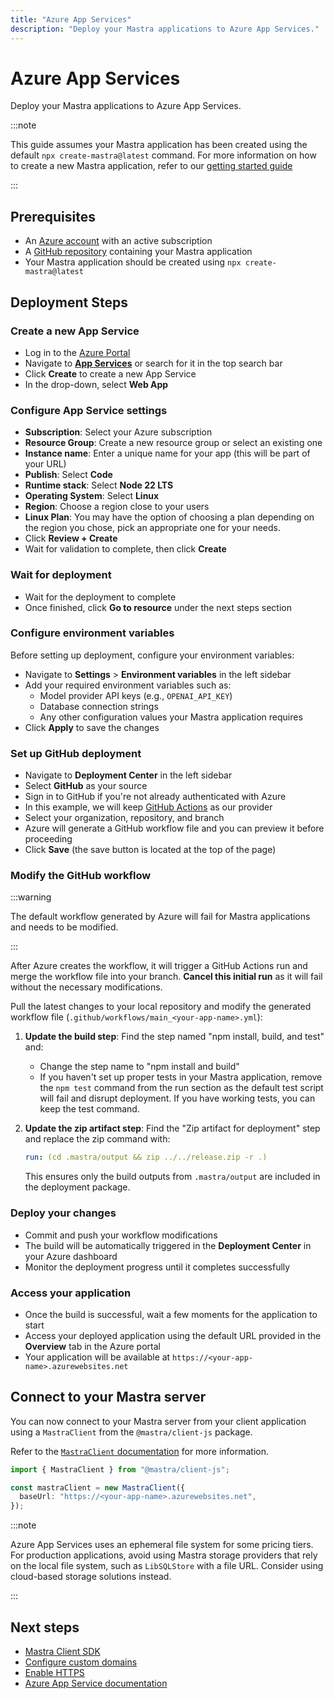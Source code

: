 ```yaml
---
title: "Azure App Services"
description: "Deploy your Mastra applications to Azure App Services."
---
```


# Azure App Services

Deploy your Mastra applications to Azure App Services.

:::note

  This guide assumes your Mastra application has been created using the default
  `npx create-mastra@latest` command.
  For more information on how to create a new Mastra application,
  refer to our [getting started guide](/docs/getting-started/installation)

:::

## Prerequisites

- An [Azure account](https://azure.microsoft.com/) with an active subscription
- A [GitHub repository](https://github.com/) containing your Mastra application
- Your Mastra application should be created using `npx create-mastra@latest`

## Deployment Steps



### Create a new App Service

- Log in to the [Azure Portal](https://portal.azure.com)
- Navigate to **[App Services](https://docs.microsoft.com/en-us/azure/app-service/)** or search for it in the top search bar
- Click **Create** to create a new App Service
- In the drop-down, select **Web App**

### Configure App Service settings

- **Subscription**: Select your Azure subscription
- **Resource Group**: Create a new resource group or select an existing one
- **Instance name**: Enter a unique name for your app (this will be part of your URL)
- **Publish**: Select **Code**
- **Runtime stack**: Select **Node 22 LTS**
- **Operating System**: Select **Linux**
- **Region**: Choose a region close to your users
- **Linux Plan**: You may have the option of choosing a plan depending on the region you chose, pick an appropriate one for your needs.
- Click **Review + Create**
- Wait for validation to complete, then click **Create**

### Wait for deployment

- Wait for the deployment to complete
- Once finished, click **Go to resource** under the next steps section

### Configure environment variables

Before setting up deployment, configure your environment variables:

- Navigate to **Settings** > **Environment variables** in the left sidebar
- Add your required environment variables such as:
  - Model provider API keys (e.g., `OPENAI_API_KEY`)
  - Database connection strings
  - Any other configuration values your Mastra application requires
- Click **Apply** to save the changes

### Set up GitHub deployment

- Navigate to **Deployment Center** in the left sidebar
- Select **GitHub** as your source
- Sign in to GitHub if you're not already authenticated with Azure
- In this example, we will keep [GitHub Actions](https://docs.github.com/en/actions) as our provider
- Select your organization, repository, and branch
- Azure will generate a GitHub workflow file and you can preview it before proceeding
- Click **Save** (the save button is located at the top of the page)

### Modify the GitHub workflow

:::warning

The default workflow generated by Azure will fail for Mastra applications and needs to be modified.

:::

After Azure creates the workflow, it will trigger a GitHub Actions run and merge the workflow file into your branch. **Cancel this initial run** as it will fail without the necessary modifications.

Pull the latest changes to your local repository and modify the generated workflow file (`.github/workflows/main_<your-app-name>.yml`):

1. **Update the build step**: Find the step named "npm install, build, and test" and:
   - Change the step name to "npm install and build"
   - If you haven't set up proper tests in your Mastra application, remove the `npm test` command from the run section as the default test script will fail and disrupt deployment. If you have working tests, you can keep the test command.

2. **Update the zip artifact step**: Find the "Zip artifact for deployment" step and replace the zip command with:

   ```yaml
   run: (cd .mastra/output && zip ../../release.zip -r .)
   ```

   This ensures only the build outputs from `.mastra/output` are included in the deployment package.

### Deploy your changes

- Commit and push your workflow modifications
- The build will be automatically triggered in the **Deployment Center** in your Azure dashboard
- Monitor the deployment progress until it completes successfully

### Access your application

- Once the build is successful, wait a few moments for the application to start
- Access your deployed application using the default URL provided in the **Overview** tab in the Azure portal
- Your application will be available at `https://<your-app-name>.azurewebsites.net`



## Connect to your Mastra server

You can now connect to your Mastra server from your client application using a `MastraClient` from the `@mastra/client-js` package.

Refer to the [`MastraClient` documentation](/docs/client-js/overview) for more information.

```typescript copy showLineNumbers
import { MastraClient } from "@mastra/client-js";

const mastraClient = new MastraClient({
  baseUrl: "https://<your-app-name>.azurewebsites.net",
});
```

:::note

Azure App Services uses an ephemeral file system for some pricing tiers.
For production applications, avoid using Mastra storage providers that rely on the local file system,
such as `LibSQLStore` with a file URL. Consider using cloud-based storage solutions instead.

:::

## Next steps

- [Mastra Client SDK](/docs/client-js/overview)
- [Configure custom domains](https://docs.microsoft.com/en-us/azure/app-service/app-service-web-tutorial-custom-domain)
- [Enable HTTPS](https://docs.microsoft.com/en-us/azure/app-service/configure-ssl-bindings)
- [Azure App Service documentation](https://docs.microsoft.com/en-us/azure/app-service/)

